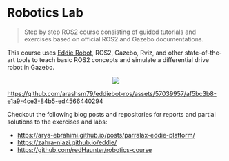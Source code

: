 # Robotics Lab
> Step by step ROS2 course consisting of guided tutorials and exercises based on official ROS2 and Gazebo documentations.

This course uses [Eddie Robot](https://github.com/arashsm79/eddiebot-ros), ROS2, Gazebo, Rviz, and other state-of-the-art tools to teach basic ROS2 concepts and simulate a differential drive robot in Gazebo.

<p align="center"><img src="https://github.com/arashsm79/eddiebot-ros/assets/57039957/0ad1ecc0-379b-4573-b4df-2ff19c9f3b11"></p>

https://github.com/arashsm79/eddiebot-ros/assets/57039957/af5bc3b8-e1a9-4ce3-84b5-ed4566440294

Checkout the following blog posts and repositories for reports and partial solutions to the exercises and labs:
- https://arya-ebrahimi.github.io/posts/parralax-eddie-platform/
- https://zahra-niazi.github.io/eddie/
- https://github.com/redHaunter/robotics-course
